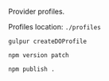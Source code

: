 Provider profiles.

Profiles location: `./profiles`

`gulpur createDOProfile`

`npm version patch`

`npm publish .`